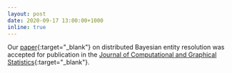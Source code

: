 ```yaml
---
layout: post
date: 2020-09-17 13:00:00+1000
inline: true
---
```


Our [paper](https://arxiv.org/abs/1909.06039){:target="\_blank"} on distributed Bayesian entity resolution was accepted 
for publication in the [Journal of Computational and Graphical Statistics](https://www.tandfonline.com/toc/ucgs20/current){:target="\_blank"}.
